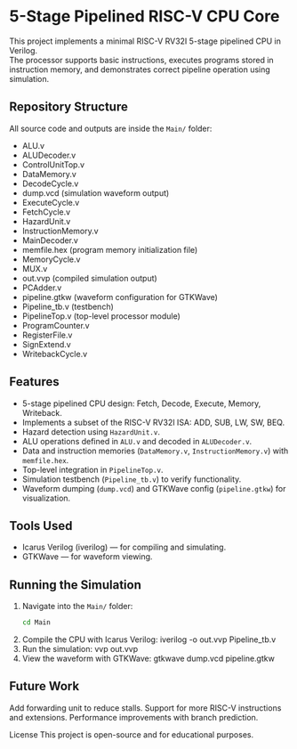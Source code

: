 # 5-Stage Pipelined RISC-V CPU Core

This project implements a minimal RISC-V RV32I 5-stage pipelined CPU in Verilog.  
The processor supports basic instructions, executes programs stored in instruction memory, and demonstrates correct pipeline operation using simulation.

## Repository Structure

All source code and outputs are inside the `Main/` folder:

- ALU.v  
- ALUDecoder.v  
- ControlUnitTop.v  
- DataMemory.v  
- DecodeCycle.v  
- dump.vcd (simulation waveform output)  
- ExecuteCycle.v  
- FetchCycle.v  
- HazardUnit.v  
- InstructionMemory.v  
- MainDecoder.v  
- memfile.hex (program memory initialization file)  
- MemoryCycle.v  
- MUX.v  
- out.vvp (compiled simulation output)  
- PCAdder.v  
- pipeline.gtkw (waveform configuration for GTKWave)  
- Pipeline_tb.v (testbench)  
- PipelineTop.v (top-level processor module)  
- ProgramCounter.v  
- RegisterFile.v  
- SignExtend.v  
- WritebackCycle.v  

## Features

- 5-stage pipelined CPU design: Fetch, Decode, Execute, Memory, Writeback.  
- Implements a subset of the RISC-V RV32I ISA: ADD, SUB, LW, SW, BEQ.  
- Hazard detection using `HazardUnit.v`.  
- ALU operations defined in `ALU.v` and decoded in `ALUDecoder.v`.  
- Data and instruction memories (`DataMemory.v`, `InstructionMemory.v`) with `memfile.hex`.  
- Top-level integration in `PipelineTop.v`.  
- Simulation testbench (`Pipeline_tb.v`) to verify functionality.  
- Waveform dumping (`dump.vcd`) and GTKWave config (`pipeline.gtkw`) for visualization.  

## Tools Used

- Icarus Verilog (iverilog) — for compiling and simulating.  
- GTKWave — for waveform viewing.  

## Running the Simulation

1. Navigate into the `Main/` folder:
   ```bash
   cd Main
2. Compile the CPU with Icarus Verilog:
  iverilog -o out.vvp Pipeline_tb.v 
3. Run the simulation:
  vvp out.vvp
4. View the waveform with GTKWave:
  gtkwave dump.vcd pipeline.gtkw

## Future Work

Add forwarding unit to reduce stalls.
Support for more RISC-V instructions and extensions.
Performance improvements with branch prediction.

License
This project is open-source and for educational purposes.
